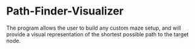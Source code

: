 # Path-Finder-Visualizer
The program allows the user to build any custom maze setup, and will provide a visual representation of the shortest possible path to the target node.
